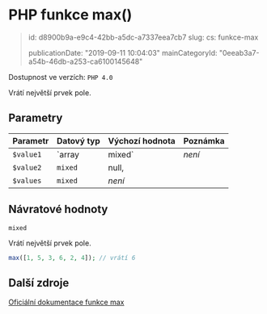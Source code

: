 PHP funkce max()
================

> id: d8900b9a-e9c4-42bb-a5dc-a7337eea7cb7
> slug:
> 	cs: funkce-max
>
> publicationDate: "2019-09-11 10:04:03"
> mainCategoryId: "0eeab3a7-a54b-46db-a253-ca6100145648"

Dostupnost ve verzích: `PHP 4.0`

Vrátí největší prvek pole.


Parametry
--------------

| Parametr | Datový typ | Výchozí hodnota | Poznámka |
|-----|-----|-----|-----|
| `$value1` | `array|mixed` | *není* | Prohledávané pole |
| `$value2` | `mixed` | null, |  |
| `$values` | `mixed` | *není* |  |


Návratové hodnoty
----------------

`mixed`

Vrátí největší prvek pole.

```php
max([1, 5, 3, 6, 2, 4]); // vrátí 6
```

Další zdroje
------------

[Oficiální dokumentace funkce max](https://www.php.net/manual/en/function.max.php)
